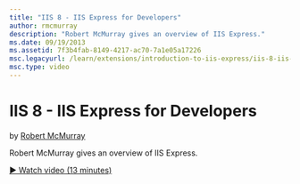 ```yaml
---
title: "IIS 8 - IIS Express for Developers"
author: rmcmurray
description: "Robert McMurray gives an overview of IIS Express."
ms.date: 09/19/2013
ms.assetid: 7f3b4fab-8149-4217-ac70-7a1e05a17226
msc.legacyurl: /learn/extensions/introduction-to-iis-express/iis-8-iis-express-for-developers
msc.type: video
---
```

# IIS 8 - IIS Express for Developers

by [Robert McMurray](https://github.com/rmcmurray)

Robert McMurray gives an overview of IIS Express. 

[&#9654; Watch video (13 minutes)](https://channel9.msdn.com/Blogs/IIS-NET-Site-Videos/iis-8-iis-express-for-developers)
